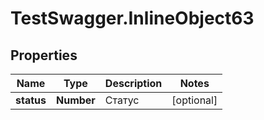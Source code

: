 # TestSwagger.InlineObject63

## Properties

Name | Type | Description | Notes
------------ | ------------- | ------------- | -------------
**status** | **Number** | Статус | [optional] 


